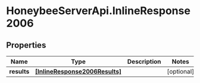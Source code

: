 # HoneybeeServerApi.InlineResponse2006

## Properties
Name | Type | Description | Notes
------------ | ------------- | ------------- | -------------
**results** | [**[InlineResponse2006Results]**](InlineResponse2006Results.md) |  | [optional] 


